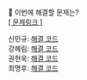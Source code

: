 👻 이번에 해결할 문제는? <br>
[[ 문제링크 ]](https://school.programmers.co.kr/learn/courses/30/lessons/12954)

신민규: [해결 코드]() <br>
강혜림: [해결 코드]() <br>
권현욱: [해결 코드]() <br>
최명후: [해결 코드]()

